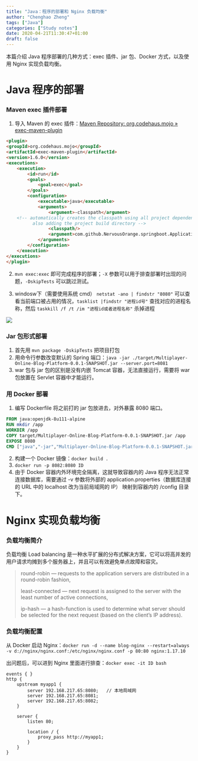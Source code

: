 ```yaml
---
title: "Java：程序的部署和 Nginx 负载均衡"
author: "Chenghao Zheng"
tags: ["Java"]
categories: ["Study notes"]
date: 2020-04-21T11:30:47+01:00
draft: false
---
```




本篇介绍 Java 程序部署的几种方式：exec 插件、jar 包、Docker 方式，以及使用 Nginx 实现负载均衡。

# Java 程序的部署

### Maven exec 插件部署

1. 导入 Maven 的 exec 插件：[Maven Repository: org.codehaus.mojo » exec-maven-plugin](https://mvnrepository.com/artifact/org.codehaus.mojo/exec-maven-plugin)

```html
<plugin>
<groupId>org.codehaus.mojo</groupId>
<artifactId>exec-maven-plugin</artifactId>
<version>1.6.0</version>
<executions>
	<execution>
		<id>run</id>
		<goals>
			<goal>exec</goal>
		</goals>
		<configuration>
			<executable>java</executable>
			<arguments>
				<argument>-classpath</argument>
	<!-- automatically creates the classpath using all project dependencies,
          also adding the project build directory -->
				<classpath/>
				<argument>com.github.NervousOrange.springboot.Application</argument>
			</arguments>
		</configuration>
	</execution>
</executions>
</plugin>
```

2. `mvn exec:exec` 即可完成程序的部署；`-X` 参数可以用于排查部署时出现的问题，`-DskipTests`  可以跳过测试。

3. windosw下（需要使用系统 cmd） `netstat -ano | findstr "8080"` 可以查看当前端口被占用的情况，`tasklist |findstr "进程id号"`  查找对应的进程名称，然后 `taskkill /f /t /im "进程id或者进程名称"` 杀掉进程

![](/images/exec部署.png)

### Jar 包形式部署

1. 首先用 `mvn package -DskipTests` 把项目打包
2. 用命令行参数改变默认的 Spring 端口：`java -jar ./target/Multiplayer-Online-Blog-Platform-0.0.1-SNAPSHOT.jar --server.port=8081`
3. war 包与 jar 包的区别是没有内嵌 Tomcat 容器，无法直接运行，需要将 war 包放置在 Servlet 容器中才能运行。

### 用 Docker 部署

1. 编写 Dockerfile 将之前打的 jar 包放进去，对外暴露 8080 端口。
```dockerfile
FROM java:openjdk-8u111-alpine
RUN mkdir /app
WORKDIR /app
COPY target/Multiplayer-Online-Blog-Platform-0.0.1-SNAPSHOT.jar /app
EXPOSE 8080
CMD ["java","-jar","Multiplayer-Online-Blog-Platform-0.0.1-SNAPSHOT.jar"]
```
2. 构建一个 Docker 镜像：`docker build .`
3. `docker run -p 8082:8080 ID` 
4. 由于 Docker 容器内外环境完全隔离，这就导致容器内的 Java 程序无法正常连接数据库，需要通过 -v 参数将外部的  application.properties（数据库连接的 URL 中的 localhost 改为当前局域网的 IP） 映射到容器内的 /config 目录下。 

# Nginx 实现负载均衡

### 负载均衡简介

负载均衡 Load balancing 是一种水平扩展的分布式解决方案，它可以将高并发的用户请求均摊到多个服务器上，并且可以有效避免单点故障和容灾。

> round-robin — requests to the application servers are distributed in a round-robin fashion,
>
> least-connected — next request is assigned to the server with the least number of active connections,
>
> ip-hash — a hash-function is used to determine what server should be selected for the next request (based on the client’s IP address).

### 负载均衡配置

从 Docker 启动 Nginx：`docker run -d --name blog-nginx --restart=always -v d://nginx/nginx.conf:/etc/nginx/nginx.conf -p 80:80 nginx:1.17.10`

出问题后，可以进到 Nginx 里面进行排查：`docker exec -it ID bash`

```shell
events { }
http {
    upstream myapp1 {
        server 192.168.217.65:8080;   // 本地局域网
        server 192.168.217.65:8081;
        server 192.168.217.65:8082;
    }

    server {
        listen 80;

        location / {
            proxy_pass http://myapp1;
        }
    }
}
```